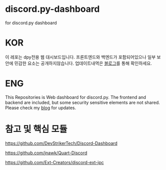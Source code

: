 # discord.py-dashboard
for discord.py dashboard

# KOR
이 레포는 dpy전용 웹 대시보드입니다.
프론트엔드와 백엔드가 포함되어있으나 일부 보안에 민감한 요소는 공개하지않습니다.
업데이트내역은 [블로그](#)를 통해 확인하세요.

# ENG
This Repositories is Web dashboard for discord.py.
The frontend and backend are included, but some security sensitive elements are not shared.
Please check my [blog](#) for updates.

# 참고 및 핵심 모듈
https://github.com/DevStrikerTech/Discord-Dashboard

https://github.com/jnawk/Quart-Discord

https://github.com/Ext-Creators/discord-ext-ipc

